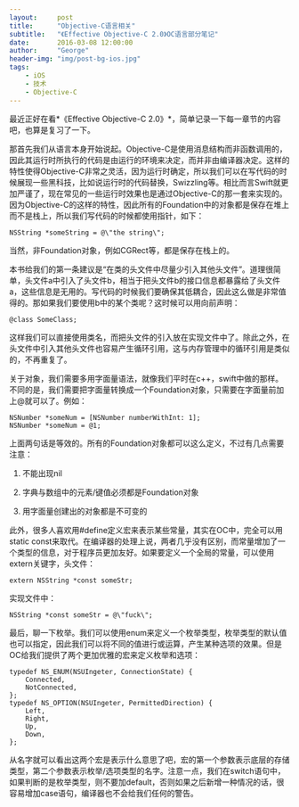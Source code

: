 ```yaml
---
layout:     post
title:      "Objective-C语言相关"
subtitle:   "《Effective Objective-C 2.0》OC语言部分笔记"
date:       2016-03-08 12:00:00
author:     "George"
header-img: "img/post-bg-ios.jpg"
tags:
    - iOS
    - 技术
    - Objective-C
---
```


最近正好在看*《Effective Objective-C 2.0》*，简单记录一下每一章节的内容吧，也算是复习了一下。

那首先我们从语言本身开始说起。Objective-C是使用消息结构而非函数调用的，因此其运行时所执行的代码是由运行的环境来决定，而并非由编译器决定。这样的特性使得Objective-C非常之灵活，因为运行时确定，所以我们可以在写代码的时候展现一些黑科技，比如说运行时的代码替换，Swizzling等。相比而言Swift就更加严谨了，现在常见的一些运行时效果也是通过Objective-C的那一套来实现的。因为Objective-C的这样的特性，因此所有的Foundation中的对象都是保存在堆上而不是栈上，所以我们写代码的时候都使用指针，如下：

```
NSString *someString = @\"the string\";
```

当然，非Foundation对象，例如CGRect等，都是保存在栈上的。

本书给我们的第一条建议是“在类的头文件中尽量少引入其他头文件”。道理很简单，头文件a中引入了头文件b，相当于把头文件b的接口信息都暴露给了头文件a，这些信息是无用的。写代码的时候我们要确保其低耦合，因此这么做是非常值得的。那如果我们要使用b中的某个类呢？这时候可以用向前声明：

```
@class SomeClass;
```

这样我们可以直接使用类名，而把头文件的引入放在实现文件中了。除此之外，在头文件中引入其他头文件也容易产生循环引用，这与内存管理中的循环引用是类似的，不再重复了。

关于对象，我们需要多用字面量语法，就像我们平时在c++，swift中做的那样。不同的是，我们需要把字面量转换成一个Foundation对象，只需要在字面量前加上@就可以了。例如：

```
NSNumber *someNum = [NSNumber numberWithInt: 1];
NSNumber *someNum = @1;
```

上面两句话是等效的。所有的Foundation对象都可以这么定义，不过有几点需要注意：

1. 不能出现nil

2. 字典与数组中的元素/键值必须都是Foundation对象

3. 用字面量创建出的对象都是不可变的

此外，很多人喜欢用#define定义宏来表示某些常量，其实在OC中，完全可以用static const来取代。在编译器的处理上说，两者几乎没有区别，而常量增加了一个类型的信息，对于程序员更加友好。如果要定义一个全局的常量，可以使用extern关键字，头文件：

```
extern NSString *const someStr;
```

实现文件中：

```
NSString *const someStr = @\"fuck\";
```

最后，聊一下枚举。我们可以使用enum来定义一个枚举类型，枚举类型的默认值也可以指定，因此我们可以将不同的值进行或运算，产生某种选项的效果。但是OC给我们提供了两个更加优雅的宏来定义枚举和选项：

```
typedef NS_ENUM(NSUIngeter, ConnectionState) {
	Connected,
	NotConnected,
};
typedef NS_OPTION(NSUIngeter, PermittedDirection) {
	Left,
	Right,
	Up,
	Down,
};
```

从名字就可以看出这两个宏是表示什么意思了吧，宏的第一个参数表示底层的存储类型，第二个参数表示枚举/选项类型的名字。注意一点，我们在switch语句中，如果判断的是枚举类型，则不要加default，否则如果之后新增一种情况的话，很容易增加case语句，编译器也不会给我们任何的警告。
